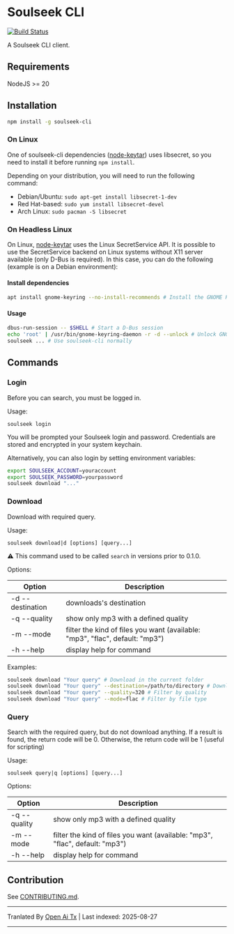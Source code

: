 # Soulseek CLI

[![Build Status](https://travis-ci.org/aeyoll/soulseek-cli.svg?branch=develop)](https://travis-ci.org/aeyoll/soulseek-cli)

A Soulseek CLI client.

Requirements
---

NodeJS >= 20

Installation
---

```sh
npm install -g soulseek-cli
```
### On Linux

One of soulseek-cli dependencies ([node-keytar](https://github.com/atom/node-keytar)) uses libsecret, so you need to install it before running `npm install`.

Depending on your distribution, you will need to run the following command:

- Debian/Ubuntu: `sudo apt-get install libsecret-1-dev`
- Red Hat-based: `sudo yum install libsecret-devel`
- Arch Linux: `sudo pacman -S libsecret`

### On Headless Linux

On Linux, [node-keytar](https://github.com/atom/node-keytar) uses the Linux SecretService API. It is possible to use the SecretService backend on Linux systems without X11 server available (only D-Bus is required). In this case, you can do the following (example is on a Debian environment):

#### Install dependencies


```sh
apt install gnome-keyring --no-install-recommends # Install the GNOME Keyring daemon. "no-install-recommends" prevents X11 install
```

#### Usage

```sh
dbus-run-session -- $SHELL # Start a D-Bus session
echo 'root' | /usr/bin/gnome-keyring-daemon -r -d --unlock # Unlock GNOME Keyring
soulseek ... # Use soulseek-cli normally
```

Commands
---

### Login

Before you can search, you must be logged in.

Usage:
```
soulseek login
```

You will be prompted your Soulseek login and password. Credentials are stored and encrypted in your system keychain.

Alternatively, you can also login by setting environment variables:

```sh
export SOULSEEK_ACCOUNT=youraccount
export SOULSEEK_PASSWORD=yourpassword
soulseek download "..."
```

### Download

Download with required query.

Usage:
```
soulseek download|d [options] [query...]
```
:warning: This command used to be called `search` in versions prior to 0.1.0.

Options:

| Option                    | Description                                                                   |
| ------------------------- | ----------------------------------------------------------------------------- |
| -d --destination <folder> | downloads's destination                                                       |
| -q --quality <quality>    | show only mp3 with a defined quality                                          |
| -m --mode <mode>          | filter the kind of files you want (available: "mp3", "flac", default: "mp3")  |
| -h --help                 | display help for command                                                      |

Examples:


```sh
soulseek download "Your query" # Download in the current folder
soulseek download "Your query" --destination=/path/to/directory # Download in a defined folder (relative or absolute)
soulseek download "Your query" --quality=320 # Filter by quality
soulseek download "Your query" --mode=flac # Filter by file type
```

### Query

Search with the required query, but do not download anything. If a result is found, the return code will be 0. Otherwise,
the return code will be 1 (useful for scripting)

Usage:

```
soulseek query|q [options] [query...]
```

Options:

| Option                 | Description                                                                  |
| ---------------------- | ---------------------------------------------------------------------------- |
| -q --quality <quality> | show only mp3 with a defined quality                                         |
| -m --mode <mode>       | filter the kind of files you want (available: "mp3", "flac", default: "mp3") |
| -h --help              | display help for command                                                     |



Contribution
---

See [CONTRIBUTING.md](https://raw.githubusercontent.com/aeyoll/soulseek-cli/main/CONTRIBUTING.md).


---

Tranlated By [Open Ai Tx](https://github.com/OpenAiTx/OpenAiTx) | Last indexed: 2025-08-27

---